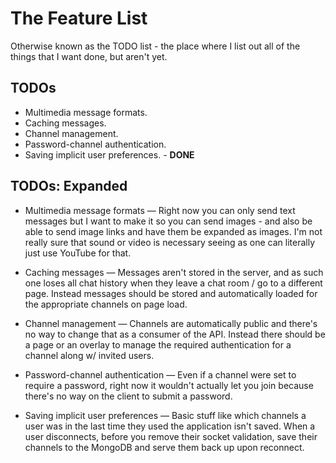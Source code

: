 # The Feature List

Otherwise known as the TODO list - the place where I list out all of the things
that I want done, but aren't yet.

## TODOs

* Multimedia message formats.
* Caching messages.
* Channel management.
* Password-channel authentication.
* Saving implicit user preferences. - **DONE**

## TODOs: Expanded

* Multimedia message formats &mdash; Right now you can only send text messages
  but I want to make it so you can send images - and also be able to send image
  links and have them be expanded as images. I'm not really sure that sound or
  video is necessary seeing as one can literally just use YouTube for that.

* Caching messages &mdash; Messages aren't stored in the server, and as such one
  loses all chat history when they leave a chat room / go to a different page.
  Instead messages should be stored and automatically loaded for the appropriate
  channels on page load.

* Channel management &mdash; Channels are automatically public and there's no
  way to change that as a consumer of the API. Instead there should be a page or
  an overlay to manage the required authentication for a channel along w/
  invited users.

* Password-channel authentication &mdash; Even if a channel were set to require
  a password, right now it wouldn't actually let you join because there's no way
  on the client to submit a password.

* Saving implicit user preferences &mdash; Basic stuff like which channels a
  user was in the last time they used the application isn't saved. When a user
  disconnects, before you remove their socket validation, save their channels to
  the MongoDB and serve them back up upon reconnect.
